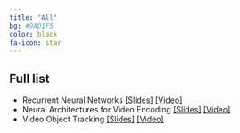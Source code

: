 ```yaml
---
title: "All"
bg: #9AD1F5
color: black
fa-icon: star
---
```


## Full list

- Recurrent Neural Networks [[Slides]][mcv2020-rnn-slides] [[Video]][mcv2020-rnn-video]
- Neural Architectures for Video Encoding [[Slides]][mcv2020-architectures-slides] [[Video]][mcv2020-architectures-video]
- Video Object Tracking [[Slides]][mcv2020-vot-slides] [[Video]][mcv2020-vot-video]


[mcv2020-rnn-slides]: https://www.slideshare.net/xavigiro/recurrent-neural-networks-rnn-xavier-giro-upc-telecombcn-barcelona-2020
[mcv2020-rnn-video]: https://youtu.be/C0je4a2XWdo

[mcv2020-architectures-slides]: https://www.slideshare.net/xavigiro/neural-architectures-for-video-encoding
[mcv2020-architectures-video]: https://youtu.be/uddedoDHGis

[mcv2020-vot-slides]: https://www.slideshare.net/xavigiro/deep-video-object-tracking-2020-xavier-giro-upc-barcelona-2020
[mcv2020-vot-video]: https://www.youtube.com/watch?v=jXINWvB7d7E
